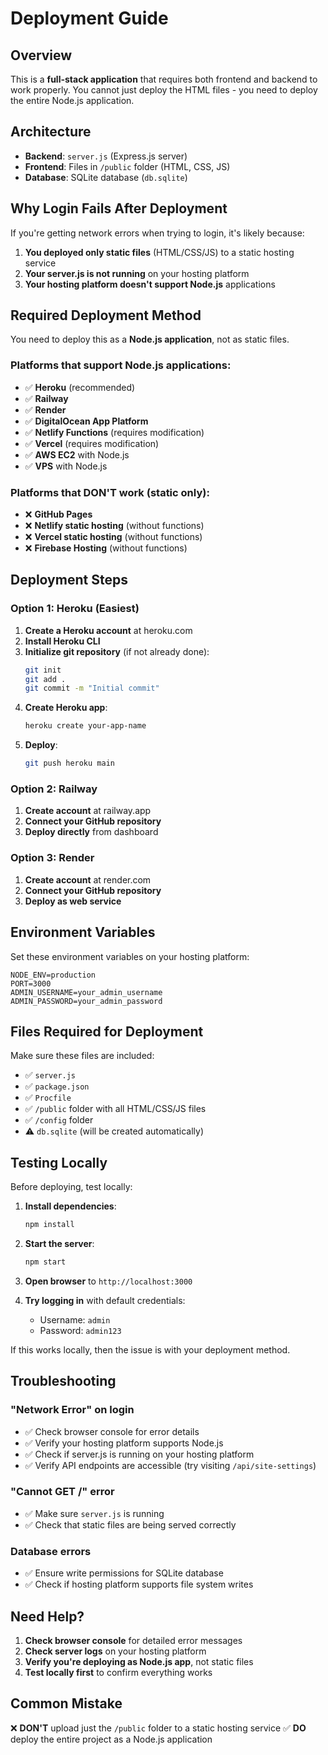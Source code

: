 # Deployment Guide

## Overview
This is a **full-stack application** that requires both frontend and backend to work properly. You cannot just deploy the HTML files - you need to deploy the entire Node.js application.

## Architecture
- **Backend**: `server.js` (Express.js server)
- **Frontend**: Files in `/public` folder (HTML, CSS, JS)
- **Database**: SQLite database (`db.sqlite`)

## Why Login Fails After Deployment

If you're getting network errors when trying to login, it's likely because:

1. **You deployed only static files** (HTML/CSS/JS) to a static hosting service
2. **Your server.js is not running** on your hosting platform
3. **Your hosting platform doesn't support Node.js** applications

## Required Deployment Method

You need to deploy this as a **Node.js application**, not as static files.

### Platforms that support Node.js applications:
- ✅ **Heroku** (recommended)
- ✅ **Railway**
- ✅ **Render**
- ✅ **DigitalOcean App Platform**
- ✅ **Netlify Functions** (requires modification)
- ✅ **Vercel** (requires modification)
- ✅ **AWS EC2** with Node.js
- ✅ **VPS** with Node.js

### Platforms that DON'T work (static only):
- ❌ **GitHub Pages**
- ❌ **Netlify static hosting** (without functions)
- ❌ **Vercel static hosting** (without functions)
- ❌ **Firebase Hosting** (without functions)

## Deployment Steps

### Option 1: Heroku (Easiest)

1. **Create a Heroku account** at heroku.com
2. **Install Heroku CLI**
3. **Initialize git repository** (if not already done):
   ```bash
   git init
   git add .
   git commit -m "Initial commit"
   ```
4. **Create Heroku app**:
   ```bash
   heroku create your-app-name
   ```
5. **Deploy**:
   ```bash
   git push heroku main
   ```

### Option 2: Railway

1. **Create account** at railway.app
2. **Connect your GitHub repository**
3. **Deploy directly** from dashboard

### Option 3: Render

1. **Create account** at render.com
2. **Connect your GitHub repository**
3. **Deploy as web service**

## Environment Variables

Set these environment variables on your hosting platform:

```
NODE_ENV=production
PORT=3000
ADMIN_USERNAME=your_admin_username
ADMIN_PASSWORD=your_admin_password
```

## Files Required for Deployment

Make sure these files are included:
- ✅ `server.js`
- ✅ `package.json`
- ✅ `Procfile`
- ✅ `/public` folder with all HTML/CSS/JS files
- ✅ `/config` folder
- ⚠️ `db.sqlite` (will be created automatically)

## Testing Locally

Before deploying, test locally:

1. **Install dependencies**:
   ```bash
   npm install
   ```

2. **Start the server**:
   ```bash
   npm start
   ```

3. **Open browser** to `http://localhost:3000`

4. **Try logging in** with default credentials:
   - Username: `admin`
   - Password: `admin123`

If this works locally, then the issue is with your deployment method.

## Troubleshooting

### "Network Error" on login
- ✅ Check browser console for error details
- ✅ Verify your hosting platform supports Node.js
- ✅ Check if server.js is running on your hosting platform
- ✅ Verify API endpoints are accessible (try visiting `/api/site-settings`)

### "Cannot GET /" error
- ✅ Make sure `server.js` is running
- ✅ Check that static files are being served correctly

### Database errors
- ✅ Ensure write permissions for SQLite database
- ✅ Check if hosting platform supports file system writes

## Need Help?

1. **Check browser console** for detailed error messages
2. **Check server logs** on your hosting platform
3. **Verify you're deploying as Node.js app**, not static files
4. **Test locally first** to confirm everything works

## Common Mistake

❌ **DON'T** upload just the `/public` folder to a static hosting service
✅ **DO** deploy the entire project as a Node.js application
